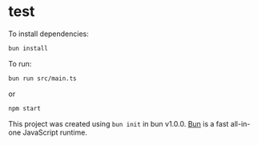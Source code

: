 # test

To install dependencies:

```bash
bun install
```

To run:

```bash
bun run src/main.ts
```
or 
```bash
npm start
```
This project was created using `bun init` in bun v1.0.0. [Bun](https://bun.sh) is a fast all-in-one JavaScript runtime.
